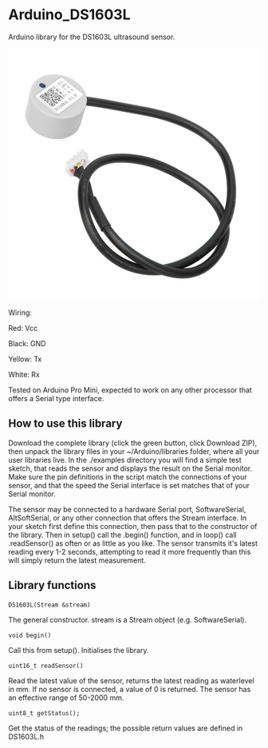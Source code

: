 # Arduino_DS1603L

Arduino library for the DS1603L ultrasound sensor.

![DS1603L sensor](https://github.com/wvmarle/Arduino_DS1603L/blob/master/DS1603L.jpg)

Wiring:

Red: Vcc

Black: GND

Yellow: Tx

White: Rx


Tested on Arduino Pro Mini, expected to work on any other processor that offers a Serial type interface.

How to use this library
-

Download the complete library (click the green button, click Download ZIP), then unpack the library files in your ~/Arduino/libraries folder, where all your user libraries live.
In the ./examples directory you will find a simple test sketch, that reads the sensor and displays the result on the Serial monitor. Make sure the pin definitions in the script match the connections of your sensor, and that the speed the Serial interface is set matches that of your Serial monitor.

The sensor may be connected to a hardware Serial port, SoftwareSerial, AltSoftSerial, or any other connection that offers the Stream interface. In your sketch first define this connection, then pass that to the constructor of the library. Then in setup() call the .begin() function, and in loop() call .readSensor() as often or as little as you like. The sensor transmits it's latest reading every 1-2 seconds, attempting to read it more frequently than this will simply return the latest measurement.


Library functions
-

    DS1603L(Stream &stream)
The general constructor. stream is a Stream object (e.g. SoftwareSerial).

    void begin()
Call this from setup(). Initialises the library.

    uint16_t readSensor()
Read the latest value of the sensor, returns the latest reading as waterlevel in mm. If no sensor is connected, a value of 0 is returned. The sensor has an effective range of 50-2000 mm.

    uint8_t getStatus();
Get the status of the readings; the possible return values are defined in DS1603L.h
